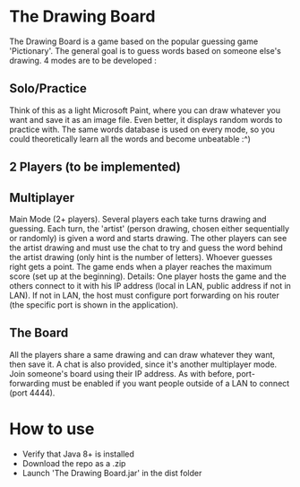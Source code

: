 # The Drawing Board
The Drawing Board is a game based on the popular guessing game 'Pictionary'.
The general goal is to guess words based on someone else's drawing. 
4 modes are to be developed :
## Solo/Practice 
Think of this as a light Microsoft Paint, where you can draw whatever you want and save it as an image file. Even better, it displays random words to practice with. The same words database is used on every mode, so you could theoretically learn all the words and become unbeatable :^)

## 2 Players (to be implemented) 

## Multiplayer
Main Mode (2+ players). Several players each take turns drawing and guessing. Each turn, the 'artist' (person drawing, chosen either sequentially or randomly) is given a word and starts drawing. The other players can see the artist drawing and must use the chat to try and guess the word behind the artist drawing (only hint is the number of letters). Whoever guesses right gets a point. The game ends when a player reaches the maximum score (set up at the beginning).
Details:
One player hosts the game and the others connect to it with his IP address (local in LAN, public address if not in LAN). If not in LAN, the host must configure port forwarding on his router (the specific port is shown in the application).

## The Board 
All the players share a same drawing and can draw whatever they want, then save it. A chat is also provided, since it's another multiplayer mode. 
Join someone's board using their IP address. As with before, port-forwarding must be enabled if you want people outside of a LAN to connect (port 4444).

# How to use
* Verify that Java 8+ is installed
* Download the repo as a .zip
* Launch 'The Drawing Board.jar' in the dist folder
